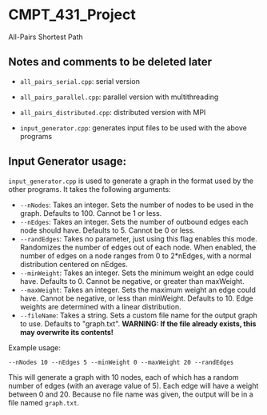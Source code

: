 # CMPT_431_Project
All-Pairs Shortest Path


## Notes and comments to be deleted later

* `all_pairs_serial.cpp`: serial version
* `all_pairs_parallel.cpp`: parallel version with multithreading
* `all_pairs_distributed.cpp`: distributed version with MPI

* `input_generator.cpp`: generates input files to be used with the above programs

## Input Generator usage:
`input_generator.cpp` is used to generate a graph in the format used by the other programs.
It takes the following arguments:

* `--nNodes`: Takes an integer. Sets the number of nodes to be used in the graph. Defaults to 100. Cannot be 1 or less.
* `--nEdges`: Takes an integer. Sets the number of outbound edges each node should have. Defaults to 5. Cannot be 0 or less.
* `--randEdges`: Takes no parameter, just using this flag enables this mode. Randomizes the number of edges out of each node. When enabled, the number of edges on a node ranges from 0 to 2*nEdges, with a normal distribution centered on nEdges.
* `--minWeight`: Takes an integer. Sets the minimum weight an edge could have. Defaults to 0. Cannot be negative, or greater than maxWeight.
* `--maxWeight`: Takes an integer. Sets the maximum weight an edge could have. Cannot be negative, or less than minWeight. Defaults to 10. Edge weights are determined with a linear distribution.
* `--fileName`: Takes a string. Sets a custom file name for the output graph to use. Defaults to "graph.txt". **WARNING: If the file already exists, this may overwrite its contents!**

Example usage:

`--nNodes 10 --nEdges 5 --minWeight 0 --maxWeight 20 --randEdges`

This will generate a graph with 10 nodes, each of which has a random number of edges (with an average value of 5). Each edge will have a weight between 0 and 20. Because no file name was given, the output will be in a file named `graph.txt`.